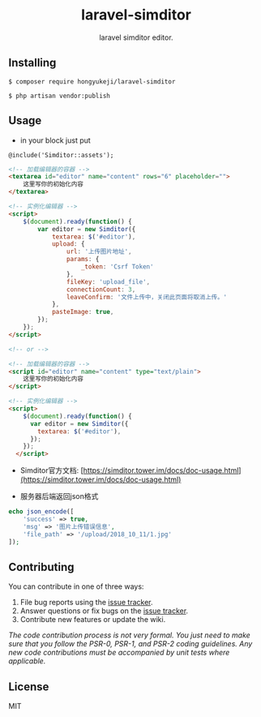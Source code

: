 <h1 align="center"> laravel-simditor </h1>

<p align="center"> laravel simditor editor.</p>


## Installing

```shell
$ composer require hongyukeji/laravel-simditor
```

```shell
$ php artisan vendor:publish
```

## Usage

- in your <head> block just put

```
@include('Simditor::assets');
```

```html
<!-- 加载编辑器的容器 -->
<textarea id="editor" name="content" rows="6" placeholder="">
    这里写你的初始化内容
</textarea>

<!-- 实例化编辑器 -->
<script>
    $(document).ready(function() {
        var editor = new Simditor({
            textarea: $('#editor'),
            upload: {
                url: '上传图片地址',
                params: {
                    _token: 'Csrf Token'
                },
                fileKey: 'upload_file',
                connectionCount: 3,
                leaveConfirm: '文件上传中，关闭此页面将取消上传。'
            },
            pasteImage: true,
        });
    });
</script>

<!-- or -->

<!-- 加载编辑器的容器 -->
<script id="editor" name="content" type="text/plain">
    这里写你的初始化内容
</script>

<!-- 实例化编辑器 -->
<script>
    $(document).ready(function() {
      var editor = new Simditor({
        textarea: $('#editor'),
      });
    });
  </script>
```

- Simditor官方文档: [https://simditor.tower.im/docs/doc-usage.html](https://simditor.tower.im/docs/doc-usage.html)

- 服务器后端返回json格式

```php
echo json_encode([
    'success' => true,
    'msg' => '图片上传错误信息',
    'file_path' => '/upload/2018_10_11/1.jpg'
]);
```

## Contributing

You can contribute in one of three ways:

1. File bug reports using the [issue tracker](https://github.com/hongyukeji/laravel-simditor/issues).
2. Answer questions or fix bugs on the [issue tracker](https://github.com/hongyukeji/laravel-simditor/issues).
3. Contribute new features or update the wiki.

_The code contribution process is not very formal. You just need to make sure that you follow the PSR-0, PSR-1, and PSR-2 coding guidelines. Any new code contributions must be accompanied by unit tests where applicable._

## License

MIT